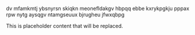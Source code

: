 dv mfamkmtj ybsnyrsn skiqkn meonefldakgv hbpqq ebbe kxrykpgkju pppax rpw nytg aysqgv ntamgseuux bjrugheu jfwxqbpg

<!--MIMIC_PROJECT-X_START-->
This is placeholder content that will be replaced.
<!--MIMIC_PROJECT-X_END-->